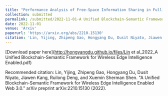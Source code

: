 ```yaml
---
title: "Performance Analysis of Free-Space Information Sharing in Full-Duplex Semantic Communications"
collection: submitted
permalink: /submitted/2022-11-01-A Unified Blockchain-Semantic Framework for Wireless Edge Intelligence Enabled Web 3.0
date: 2022-11-01
venue: 'Arxiv'
paperurl: 'https://arxiv.org/abs/2210.15130'
citation: 'Lin, Yijing, Zhipeng Gao, Hongyang Du, Dusit Niyato, Jiawen Kang, Ruilong Deng, and Xuemin Sherman Shen. "A Unified Blockchain-Semantic Framework for Wireless Edge Intelligence Enabled Web 3.0." arXiv preprint arXiv:2210.15130 (2022).'
---
```


[Download paper here](http://hongyangdu.github.io/files/Lin et al_2022_A Unified Blockchain-Semantic Framework for Wireless Edge Intelligence Enabled.pdf)

Recommended citation: Lin, Yijing, Zhipeng Gao, Hongyang Du, Dusit Niyato, Jiawen Kang, Ruilong Deng, and Xuemin Sherman Shen. "A Unified Blockchain-Semantic Framework for Wireless Edge Intelligence Enabled Web 3.0." arXiv preprint arXiv:2210.15130 (2022).
